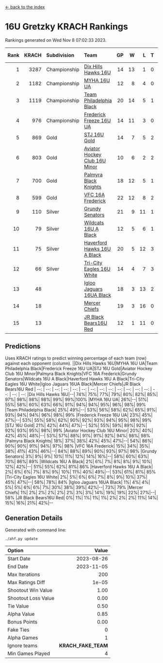[<- back to the index](readme.md)
# 16U Gretzky KRACH Rankings
Rankings generated on Wed Nov  8 07:02:33 2023.

Rank|KRACH|Subdivision|Team|GP|W|L|T|OTW|OTL|SoS|Exp Wins|Win Diff
---:|---:|:---|:---|---:|---:|---:|---:|---:|---:|---:|---:|---:
1|3287|Championship|[Dix Hills Hawks 16U](https://gamesheetstats.com/seasons/3659/teams/140688/schedule)|14|13|1|0|1|0|317|13.8|-0.0
2|1182|Championship|[MYHA 16U UA](https://gamesheetstats.com/seasons/3659/teams/140695/schedule)|12|8|4|0|2|1|781|8.8|-0.0
3|1119|Championship|[Team Philadelphia Black](https://gamesheetstats.com/seasons/3659/teams/140698/schedule)|20|14|5|1|1|1|621|15.3|-0.0
4|976|Championship|[Frederick Freeze 16U UA](https://gamesheetstats.com/seasons/3659/teams/140689/schedule)|14|11|3|0|0|0|342|11.9|0.0
5|869|Gold|[STJ 16U Gold](https://gamesheetstats.com/seasons/3659/teams/140697/schedule)|14|7|5|2|1|0|819|8.8|-0.0
6|803|Gold|[Aviator Hockey Club 16U Minor](https://gamesheetstats.com/seasons/3659/teams/140687/schedule)|10|6|2|2|2|1|487|7.9|0.0
7|700|Gold|[Palmyra Black Knights](https://gamesheetstats.com/seasons/3659/teams/140696/schedule)|18|12|5|1|2|0|451|13.4|0.0
8|599|Gold|[VFC 16A Frederick](https://gamesheetstats.com/seasons/3659/teams/140700/schedule)|22|12|8|2|0|2|769|13.8|-0.0
9|110|Silver|[Grundy Senators](https://gamesheetstats.com/seasons/3659/teams/140690/schedule)|21|9|11|1|0|0|393|10.4|0.0
10|79|Silver|[Wildcats 16U A Black](https://gamesheetstats.com/seasons/3659/teams/140725/schedule)|12|5|6|1|0|0|499|6.4|0.0
11|75|Silver|[Haverford Hawks 16U A Black](https://gamesheetstats.com/seasons/3659/teams/140691/schedule)|20|5|12|3|0|1|589|7.4|0.0
12|66|Silver|[Tri-City Eagles 16U White](https://gamesheetstats.com/seasons/3659/teams/140699/schedule)|14|4|7|3|0|1|215|6.4|0.0
13|48||[Igloo Jaguars 16UA Black](https://gamesheetstats.com/seasons/3659/teams/140692/schedule)|18|3|13|2|0|2|832|4.9|0.0
14|18||[Mercer Chiefs](https://gamesheetstats.com/seasons/3659/teams/140694/schedule)|19|3|16|0|0|0|1000|3.9|0.0
15|13||[JR Black Bears16U Red](https://gamesheetstats.com/seasons/3659/teams/140693/schedule)|12|1|11|0|0|0|321|1.9|0.0

## Predictions
Uses KRACH ratings to predict winning percentage of each team (row) against each opponent (column).
||Dix Hills Hawks 16U|MYHA 16U UA|Team Philadelphia Black|Frederick Freeze 16U UA|STJ 16U Gold|Aviator Hockey Club 16U Minor|Palmyra Black Knights|VFC 16A Frederick|Grundy Senators|Wildcats 16U A Black|Haverford Hawks 16U A Black|Tri-City Eagles 16U White|Igloo Jaguars 16UA Black|Mercer Chiefs|JR Black Bears16U Red
| --: | --: | --: | --: | --: | --: | --: | --: | --: | --: | --: | --: | --: | --: | --: | --: 
|Dix Hills Hawks 16U|--| 74%| 75%| 77%| 79%| 80%| 82%| 85%| 97%| 98%| 98%| 98%| 99%| 99%|100%
|MYHA 16U UA| 26%|--| 51%| 55%| 58%| 60%| 63%| 66%| 91%| 94%| 94%| 95%| 96%| 98%| 99%
|Team Philadelphia Black| 25%| 49%|--| 53%| 56%| 58%| 62%| 65%| 91%| 93%| 94%| 94%| 96%| 98%| 99%
|Frederick Freeze 16U UA| 23%| 45%| 47%|--| 53%| 55%| 58%| 62%| 90%| 92%| 93%| 94%| 95%| 98%| 99%
|STJ 16U Gold| 21%| 42%| 44%| 47%|--| 52%| 55%| 59%| 89%| 92%| 92%| 93%| 95%| 98%| 99%
|Aviator Hockey Club 16U Minor| 20%| 40%| 42%| 45%| 48%|--| 53%| 57%| 88%| 91%| 91%| 92%| 94%| 98%| 98%
|Palmyra Black Knights| 18%| 37%| 38%| 42%| 45%| 47%|--| 54%| 86%| 90%| 90%| 91%| 94%| 97%| 98%
|VFC 16A Frederick| 15%| 34%| 35%| 38%| 41%| 43%| 46%|--| 84%| 88%| 89%| 90%| 93%| 97%| 98%
|Grundy Senators|  3%|  9%|  9%| 10%| 11%| 12%| 14%| 16%|--| 58%| 60%| 63%| 70%| 86%| 89%
|Wildcats 16U A Black|  2%|  6%|  7%|  8%|  8%|  9%| 10%| 12%| 42%|--| 51%| 55%| 62%| 81%| 86%
|Haverford Hawks 16U A Black|  2%|  6%|  6%|  7%|  8%|  9%| 10%| 11%| 40%| 49%|--| 53%| 61%| 81%| 85%
|Tri-City Eagles 16U White|  2%|  5%|  6%|  6%|  7%|  8%|  9%| 10%| 37%| 45%| 47%|--| 58%| 78%| 84%
|Igloo Jaguars 16UA Black|  1%|  4%|  4%|  5%|  5%|  6%|  6%|  7%| 30%| 38%| 39%| 42%|--| 73%| 79%
|Mercer Chiefs|  1%|  2%|  2%|  2%|  2%|  2%|  3%|  3%| 14%| 19%| 19%| 22%| 27%|--| 58%
|JR Black Bears16U Red|  0%|  1%|  1%|  1%|  1%|  2%|  2%|  2%| 11%| 14%| 15%| 16%| 21%| 42%|--

## Generation Details

Generated with command line:
```
./ahf.py update
```

| Option | Value |
| :----- | ----: |
| Start Date | 2023-08-26 |
| End Date | 2023-11-05 |
| Max Iterations | 200 |
| Max Ratings Diff | 1e-05 |
| Shootout Win Value | 1.00 |
| Shootout Loss Value | 0.00 |
| Tie Value | 0.50 |
| Alpha Value | 0.85 |
| Bonus Points | 0.00 |
| Fake Ties | 0 |
| Alpha Games | 1 |
| Ignore teams | __KRACH_FAKE_TEAM__ |
| Min Games Played | 4 |

